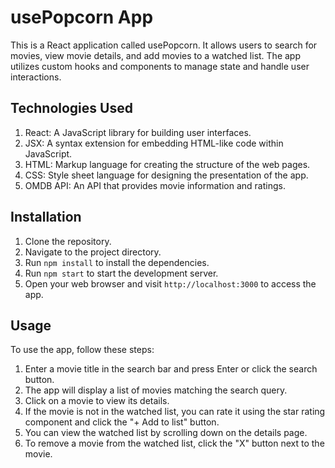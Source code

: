 # usePopcorn App

This is a React application called usePopcorn.
It allows users to search for movies, view movie details, and add movies to a watched list.
The app utilizes custom hooks and components to manage state and handle user interactions.

## Technologies Used

1. React: A JavaScript library for building user interfaces.
2. JSX: A syntax extension for embedding HTML-like code within JavaScript.
3. HTML: Markup language for creating the structure of the web pages.
4. CSS: Style sheet language for designing the presentation of the app.
5. OMDB API: An API that provides movie information and ratings.

## Installation

1. Clone the repository.
2. Navigate to the project directory.
3. Run `npm install` to install the dependencies.
4. Run `npm start` to start the development server.
5. Open your web browser and visit `http://localhost:3000` to access the app.

## Usage

To use the app, follow these steps:

1. Enter a movie title in the search bar and press Enter or click the search button.
2. The app will display a list of movies matching the search query.
3. Click on a movie to view its details.
4. If the movie is not in the watched list, you can rate it using the star rating component and click the "+ Add to list" button.
5. You can view the watched list by scrolling down on the details page.
6. To remove a movie from the watched list, click the "X" button next to the movie.
